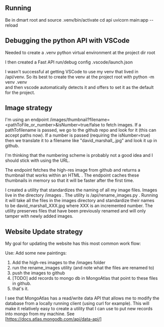 ## Running
Be in dmart root and source .venv/bin/activate
cd api
uvicorn main:app --reload

## Debugging the python API with VSCode

Needed to create a .venv python virtual environment at the project dir root

I then created a Fast API run/debug config .vscode/launch.json 

I wasn't successful at getting VSCode to use my venv that lived in /api/venv.
So its best to create the venv at the project root with 
python -m venv .venv  
and then vscode automatically detects it and offers to set it as the default for the project.

## Image strategy

I'm using an endpoint /images/thumbnail?filename=<pathToFile_or_number>&isNumber=true/false to fetch images.
If a pathTofilename is passed, we go to the github repo and look for it (this can accept paths now).  If a number is passed (requiring the isNumber=true) then we translate it to a filename like "david_marshall_<number>.jpg" and look it up in github.

I'm thinking that the numbering scheme is probably not a good idea and I should stick with using the URL.

The endpoint fetches the high-res image from github and returns a thumbnail that works within an HTML <img>.  The endpoint caches these thumbnails in memory so that it will be faster after the first time.  

I created a utility that standardizes the naming of all my image files.  Images live in the directory /images .  The utility is /api/rename_images.py .  Running it will take all the files in the images directory and standardize their names to be 
david_marshall_XXX.jpg where XXX is an incremented number.   The utility preserves files that have been previously renamed and will only tamper with newly added images.  

## Website Update strategy

My goal for updating the website has this most common work flow:

Use: Add some new paintings:

  1. Add the high-res images to the /images folder
  1. run the rename_images utility  (and note what the files are renamed to)
  1. push the images to github 
  1. [TODO] add records to mongo db in MongoAtlas that point to these files in github.
  1. that's it.

I see that MongoAtlas has a read/write data API that allows me to modify the database from a locally running client (using curl for example).  This will make it relatively easy to create a utility that I can use to put new records into mongo from my machine.  See [https://docs.atlas.mongodb.com/api/data-api/]



